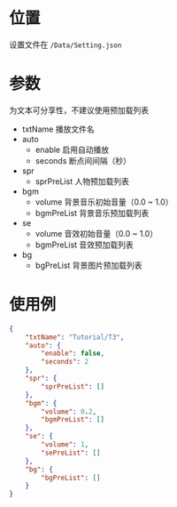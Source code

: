 # 位置

设置文件在 `/Data/Setting.json`

# 参数

为文本可分享性，不建议使用预加载列表

- txtName 播放文件名
- auto
  - enable 启用自动播放
  - seconds 断点间间隔（秒）
- spr
  - sprPreList 人物预加载列表
- bgm
  - volume 背景音乐初始音量（0.0 ~ 1.0）
  - bgmPreList 背景音乐预加载列表
- se
  - volume 音效初始音量（0.0 ~ 1.0）
  - bgmPreList 音效预加载列表
- bg
  - bgPreList 背景图片预加载列表


# 使用例

```json
{
    "txtName": "Tutorial/T3",
    "auto": {
        "enable": false,
        "seconds": 2
    },
    "spr": {
        "sprPreList": []
    },
    "bgm": {
        "volume": 0.2,
        "bgmPreList": []
    },
    "se": {
        "volume": 1,
        "sePreList": []
    },
    "bg": {
        "bgPreList": []
    }
}
```